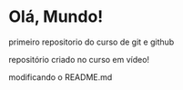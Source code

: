 # Olá, Mundo!
 primeiro repositorio do curso de git e github

repositório criado no curso em vídeo!

modificando o  README.md

